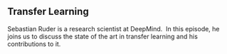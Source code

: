 ## Transfer Learning

 <p class="p1"><span class="s1">Sebastian Ruder </span><span class="s1">is a research scientist at DeepMind.<span class="Apple-converted-space"> </span> In this episode, he joins us to discuss the state of the art in transfer learning and his contributions to it.</span>
